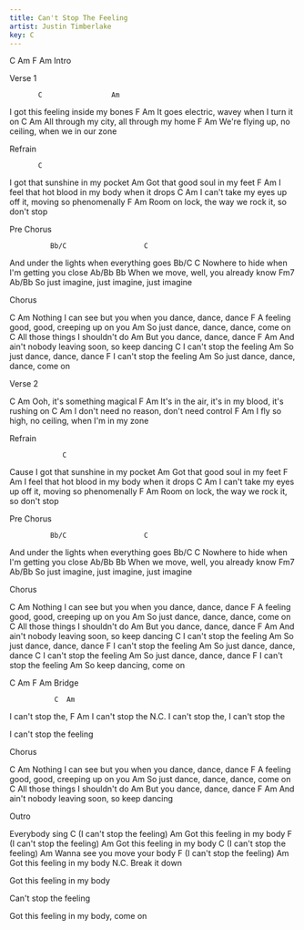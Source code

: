 ```yaml
---
title: Can't Stop The Feeling
artist: Justin Timberlake
key: C
---
```


C Am F Am
Intro
 
 
Verse 1
 
           C                 Am
I got this feeling inside my bones
        F                              Am
It goes electric, wavey when I turn it on
               C                    Am
All through my city, all through my home
             F                              Am
We're flying up, no ceiling, when we in our zone
 
 
Refrain
 
           C
I got that sunshine in my pocket
              Am
Got that good soul in my feet
            F                            Am
I feel that hot blood in my body when it drops
  C                                    Am
I can't take my eyes up off it, moving so phenomenally
        F                                  Am
Room on lock, the way we rock it, so don't stop
 
 
Pre Chorus
 
              Bb/C                   C
And under the lights when everything goes
           Bb/C                      C
Nowhere to hide when I'm getting you close
        Ab/Bb                   Bb
When we move, well, you already know
        Fm7                         Ab/Bb
So just imagine, just imagine, just imagine
 
 
Chorus
 
C                                  Am
Nothing I can see but you when you dance, dance, dance
F
A feeling good, good, creeping up on you
        Am
So just dance, dance, dance, come on
C
All those things I shouldn't do
        Am
But you dance, dance, dance
    F                                  Am
And ain't nobody leaving soon, so keep dancing
                 C
I can't stop the feeling
        Am
So just dance, dance, dance
                 F
I can't stop the feeling
        Am
So just dance, dance, dance, come on
 
 
Verse 2
 
C                   Am
Ooh, it's something magical
            F                                   Am
It's in the air, it's in my blood, it's rushing on
                C                     Am
I don't need no reason, don't need control
         F                                Am
I fly so high, no ceiling, when I'm in my zone
 
 
Refrain
 
                 C
Cause I got that sunshine in my pocket
              Am
Got that good soul in my feet
            F                            Am
I feel that hot blood in my body when it drops
  C                                    Am
I can't take my eyes up off it, moving so phenomenally
        F                                  Am
Room on lock, the way we rock it, so don't stop
 
 
Pre Chorus
 
              Bb/C                   C
And under the lights when everything goes
           Bb/C                      C
Nowhere to hide when I'm getting you close
        Ab/Bb                   Bb
When we move, well, you already know
        Fm7                         Ab/Bb
So just imagine, just imagine, just imagine
 
 
Chorus
 
C                                  Am
Nothing I can see but you when you dance, dance, dance
F
A feeling good, good, creeping up on you
        Am
So just dance, dance, dance, come on
C
All those things I shouldn't do
        Am
But you dance, dance, dance
    F                                  Am
And ain't nobody leaving soon, so keep dancing
                 C
I can't stop the feeling
        Am
So just dance, dance, dance
                 F
I can't stop the feeling
        Am
So just dance, dance, dance
                 C
I can't stop the feeling
        Am
So just dance, dance, dance
                 F
I can't stop the feeling
        Am
So keep dancing, come on
 
 
C Am F Am
Bridge
 
               C  Am
I can't stop the, 
               F  Am
I can't stop the
N.C.
I can't stop the, I can't stop the
 
I can't stop the feeling
 
 
Chorus
 
C                                  Am
Nothing I can see but you when you dance, dance, dance
F
A feeling good, good, creeping up on you
        Am
So just dance, dance, dance, come on
C
All those things I shouldn't do
        Am
But you dance, dance, dance
    F                                  Am
And ain't nobody leaving soon, so keep dancing
 
 
Outro
 
Everybody sing
                  C
(I can't stop the feeling)
                       Am
Got this feeling in my body
                  F
(I can't stop the feeling)
                       Am
Got this feeling in my body
                  C
(I can't stop the feeling)
                        Am
Wanna see you move your body
                  F
(I can't stop the feeling)
                       Am
Got this feeling in my body
N.C.
Break it down
 
Got this feeling in my body
 
Can't stop the feeling
 
Got this feeling in my body, come on